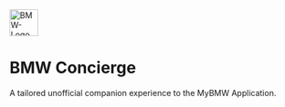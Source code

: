 <img width="50" height="47" alt="BMW-Logo" src="https://github.com/user-attachments/assets/9ba64150-410c-4a1c-90a5-b900e21771eb" />

# BMW Concierge
A tailored unofficial companion experience to the MyBMW Application.

[^bmw]: All logos and brand names are property of their respective owners, and the use does not imply endorsement of or affiliation with Smartcar. This project is not affiliated with BMW AG or its subsidiaries.
